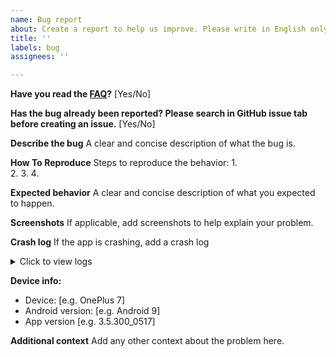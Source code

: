 ```yaml
---
name: Bug report
about: Create a report to help us improve. Please write in English only.
title: ''
labels: bug
assignees: ''

---
```


<!--
    Don't report bugs that are already in the issue list of YiClap: https://github.com/lingyicute/YiClap/issues

    [ ] Yes
-->

**Have you read the [FAQ](https://github.com/lingyicute/YiClap/blob/master/FAQ.md)?**
[Yes/No]

**Has the bug already been reported? Please search in GitHub issue tab before creating an issue.**
[Yes/No]

**Describe the bug**
A clear and concise description of what the bug is.

**How To Reproduce**
Steps to reproduce the behavior:
1.  
2. 
3. 
4. 

**Expected behavior**
A clear and concise description of what you expected to happen.

**Screenshots**
If applicable, add screenshots to help explain your problem.

**Crash log**
If the app is crashing, add a crash log
<details>
  <summary>Click to view logs</summary>
PASTE YOUR LOGS HERE.
</details>

**Device info:**
 - Device: [e.g. OnePlus 7]
 - Android version: [e.g. Android 9]
 - App version [e.g. 3.5.300_0517]

**Additional context**
Add any other context about the problem here.
